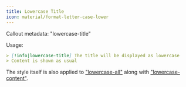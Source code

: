 ```yaml
---
title: Lowercase Title
icon: material/format-letter-case-lower
---
```


Callout metadata: "lowercase-title"

Usage:

```md
> [!info|lowercase-title] The title will be displayed as lowercase
> Content is shown as usual
```

The style itself is also applied to ["lowercase-all"](../combined-styling/page-14.md)
along with ["lowercase-content"](../content-styling/page-4.md).

